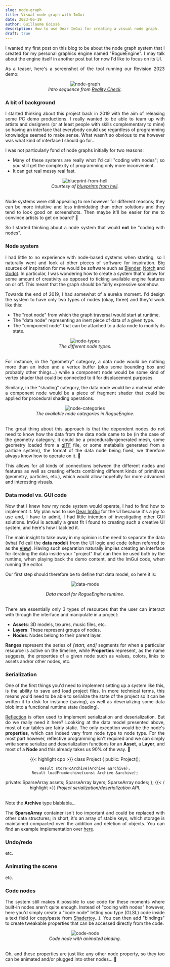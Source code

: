 ```yaml
---
slug: node-graph
title: Visual node graph with ImGui
date: 2023-06-19
author: Guillaume Boissé
description: How to use Dear ImGui for creating a visual node graph.
draft: true
---
```


<div style="text-align: justify">

I wanted my first post on this blog to be about the node graph system that I created for my personal graphics engine named "RogueEngine".
I may talk about the engine itself in another post but for now I'd like to focus on its UI. 

As a teaser, here's a screenshot of the tool running our Revision 2023 demo:

<div style="text-align: center;">

![node-graph](/node-graph.jpg)\
*Intro sequence from [Reality Check](https://www.pouet.net/prod.php?which=94177).*

</div>

### A bit of background

I started thinking about this project back in 2019 with the aim of releasing some PC demo productions.
I really wanted to be able to team up with artists and designers (or at least people with skills complementary to mine) so having an interface that everybody could use regardless of programming knowledge seemed to make sense.
What wasn't so obvious to me however was what kind of interface I should go for...
<!--it seemed to made sense to invest in an interface that everybody could use regardless of programming knowledge.-->

I was not particularly fond of node graphs initially for two reasons:
- Many of these systems are really what I'd call "coding with nodes"; so you still get the complexity of programming only more inconvenient.
- It can get real messy real fast.

<div style="text-align: center;">

![blueprint-from-hell](/blueprint-from-hell.png)\
*Courtesy of [blueprints from hell](https://blueprintsfromhell.tumblr.com/).*

</div>

\
Node systems were still appealing to me however for different reasons;
they can be more intuitive and less intimidating than other solutions and they tend to look good on screenshots.
Then maybe it'll be easier for me to convince artists to get on board? :slightly_smiling_face:

So I started thinking about a node system that would **not** be "coding with nodes".

### Node system

I had little to no experience with node-based systems when starting, so I naturally went and look at other pieces of software for inspiration.
Big sources of inspiration for me would be software such as [Blender](https://www.blender.org/), [Notch](https://www.notch.one/) and [Godot](https://godotengine.org/).
In particular, I was wondering how to create a system that'd allow for some amount of creativity as opposed to ticking available engine features on or off.
This meant that the graph should be fairly expressive somehow.
<!--would allow for composing scenes blablabla creating interesting and emergent effects, that is ....-->

Towards the end of 2019, I had somewhat of a eureka moment.
I'd design the system to have only two types of nodes (okay, three) and they'd work like this:
- The "root node" from which the graph traversal would start at runtime.
- The "data node" representing an inert piece of data of a given type.
- The "component node" that can be attached to a data node to modify its state.

<div style="text-align: center;">

![node-types](/node-types.png)\
*The different node types.*

</div>

\
For instance, in the "geometry" category, a data node would be nothing more than an index and a vertex buffer (plus some bounding box and probably other things...) while a component node would be some kind of vertex shader that could be connected to it for displacement purposes.

Similarly, in the "shading" category, the data node would be a material while a component node would be a piece of fragment shader that could be applied for procedural shading operations.

<div style="text-align: center;">

![node-categories](/node-categories.png)<br/>
*The available node categories in RogueEngine.*

</div>

\
The great thing about this approach is that the dependent nodes do not need to know how the data from the data node came to be (in the case of the geometry category, it could be a procedurally-generated mesh, some geometry loaded from a [glTF](https://registry.khronos.org/glTF/specs/2.0/glTF-2.0.html) file, or some metaballs generated from a particle system), the format of the data node being fixed, we therefore always know how to operate on it. :slightly_smiling_face:

This allows for all kinds of connections between the different nodes and features as well as creating effects combining different kinds of primitives (geometry, particles, etc.), which would allow hopefully for more advanced and interesting visuals.
<!--In this sense, this is a "data-oriented" node design.-->
<!--This allows for conecting nodes in all kinds of way therefore achieving a high degree of expression and flexibility in creating the scene content.-->

### Data model vs. GUI code

Now that I knew how my node system would operate, I had to find how to implement it.
My plan was to use [Dear ImGui](https://github.com/ocornut/imgui) for the UI because it's a joy to use and, I have to admit, I had little intention of investigating other GUI solutions. ImGui is actually a great fit I found to creating such a creative UI system, and here's how I tackled it.

The main insight to take away in my opinion is the need to separate the data (what I'd call the **data model**) from the UI logic and code (often referred to as the **[view](https://en.wikipedia.org/wiki/Model%E2%80%93view%E2%80%93controller)**).
Having such separation naturally implies creating an interface for iterating the data inside your "project" that can then be used both by the runtime, when playing back the demo content, and the ImGui code, when running the editor.
<!--It also makes it fairly straightforward to implement features such as undo/redo (more on this later...). :slightly_smiling_face:-->

Our first step should therefore be to define that data model, so here it is:

<div style="text-align: center;">

![data-mode](/data-model.png)<br/>

*Data model for RogueEngine runtime.*

</div>

\
There are essentially only 3 types of resources that the user can interact with through the interface and manipulate in a project:
- **Assets**: 3D models, texures, music files, etc.
- **Layers**: These represent groups of nodes.
- **Nodes**: Nodes belong to their parent layer.

**Ranges** represent the series of *[start, end]* segments for when a particular resource is active on the timeline, while **Properties** represent, as the name suggests, the properties of a given node such as values, colors, links to assets and/or other nodes, etc.
<!--This is arguably the most complex ...-->

<!--So the data model is really pretty straightforward.
When it comes to **assets** and **layers**, their properties are fixed (a name, a path to the file in the case of an asset and some unique ID) so serializing and deserializing the information for loading and saving purposes and/or editing their properties with ImGui is trivial.

Nodes are a bit more complex however as their properties blablabla.-->

### Serialization

One of the first things you'd need to implement setting up a system like this, is the ability to save and load project files.
In more technical terms, this means you'd need to be able to serialize the state of the project so it can be written it to disk for instance (saving), as well as deserializing some data blob into a functional runtime state (loading).

[Reflection](https://en.wikipedia.org/wiki/Reflective_programming) is often used to implement serialization and deserialization.
But do we really need it here?
Lookking at the data model presented above, most of our tables are fairly static.
The only exception would be the node's **properties**, which can indeed vary from node type to node type.
For the most part however, reflective programming isn't required and we can simply write some serialize and deserialization functions for an **Asset**, a **Layer**, and most of a **Node** and this already takes us 90% of the way. :slightly_smiling_face:

<div style="text-align: center;">

{{< highlight cpp >}}
class Project
{
public:
    Project();

    Result storeToArchive(Archive &archive);
    Result loadFromArchive(const Archive &archive);

private:
    SparseArray<Asset> assets;
    SparseArray<Layer> layers;
    SparseArray<Node> nodes;
};
{{< / highlight >}}
*Project serialization/deserialization API.*

</div>

\
Note the **Archive** type blablabla...

The **SparseArray** container isn't too important and could be replaced with other data structures; in short, it's an array of stable keys, which storage is maintained compacted over the addition and deletion of objects.
You can find an example implementation over [here](https://github.com/gboisse/gfx/blob/43e47de5ff0a46f277e15d92f8c3f9ec4bd65763/gfx_core.h#L257-L500).

<!--
discuss about "database" approach...

Things are separate.

The "data model" is designed without the UI in mind.

Then, all we need to do, is to iterate all the items in our table (nodes in this case), and call the corresponding ImGui drawing function.
-->

### Undo/redo

etc.

### Animating the scene

etc.

### Code nodes

The system still makes it possible to use code for these moments where built-in nodes aren't quite enough.
Instead of "coding with nodes" however, here you'd simply create a "code node" letting you type (GLSL) code inside a text field (or copy/paste from [Shadertoy](https://www.shadertoy.com/)...).
You can then add "bindings" to create tweakable properties that can be accessed directly from the code.

<div style="text-align: center;">

![code-node](/code-node.gif)\
*Code node with animated binding.*

</div>

\
Oh, and these properties are just like any other node property, so they too can be animated and/or plugged into other nodes... :slightly_smiling_face:
